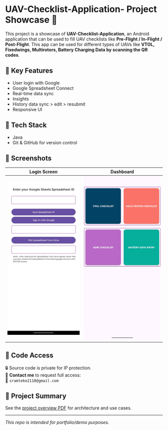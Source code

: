 # UAV-Checklist-Application- Project Showcase 🚀

This project is a showcase of **UAV-Checklist-Application**, an Android application that can be used to fill UAV checklists like **Pre-Flight / In-Flight / Post-Flight**.
This app can be used for different types of UAVs like **VTOL, Fixedwings, Multirotors, Battery Charging Data by scanning the QR codes**.

## 📱 Key Features
- User login with Google
- Google Spreadsheet Connect
- Real-time data sync
- Insights
- History data sync > edit > resubmit
- Responsive UI 

## 🔧 Tech Stack
- Java
- Git & GitHub for version control

## 📸 Screenshots

| Login Screen | Dashboard |
|--------------|-----------|
| ![Select Google](checklist_screenshots/select_google_account.jpeg) | ![Dashboard](checklist_screenshots/dashboard.jpeg) |

## 📂 Code Access
🔒 Source code is private for IP protection.  
📩 **Contact me** to request full access:  
📧 `sramteke2110@gmail.com`

## 📄 Project Summary
See the [project overview PDF](docs/MyApp_Overview.pdf) for architecture and use cases.

---

_This repo is intended for portfolio/demo purposes._
